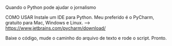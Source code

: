 Quando o Python pode ajudar o jornalismo


COMO USAR
Instale um IDE para Python. Meu preferido é o PyCharm, gratuito para Mac, Windows e Linux.
--> https://www.jetbrains.com/pycharm/download/

Baixe o código, mude o caminho do arquivo de texto e rode o script.
Pronto.
